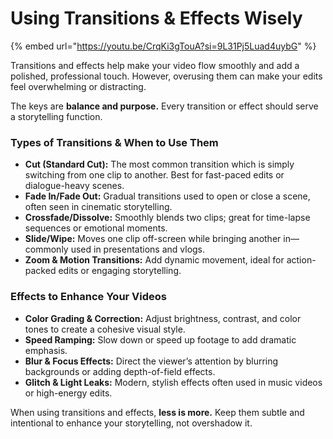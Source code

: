 # Using Transitions & Effects Wisely

{% embed url="https://youtu.be/CrqKi3gTouA?si=9L31Pj5Luad4uybG" %}

Transitions and effects help make your video flow smoothly and add a polished, professional touch. However, overusing them can make your edits feel overwhelming or distracting.&#x20;

The keys are **balance and purpose.**  Every transition or effect should serve a storytelling function.

### **Types of Transitions & When to Use Them**

* **Cut (Standard Cut):** The most common transition which is simply switching from one clip to another. Best for fast-paced edits or dialogue-heavy scenes.
* **Fade In/Fade Out:** Gradual transitions used to open or close a scene, often seen in cinematic storytelling.
* **Crossfade/Dissolve:** Smoothly blends two clips; great for time-lapse sequences or emotional moments.
* **Slide/Wipe:** Moves one clip off-screen while bringing another in—commonly used in presentations and vlogs.
* **Zoom & Motion Transitions:** Add dynamic movement, ideal for action-packed edits or engaging storytelling.

### **Effects to Enhance Your Videos**

* **Color Grading & Correction:** Adjust brightness, contrast, and color tones to create a cohesive visual style.
* **Speed Ramping:** Slow down or speed up footage to add dramatic emphasis.
* **Blur & Focus Effects:** Direct the viewer’s attention by blurring backgrounds or adding depth-of-field effects.
* **Glitch & Light Leaks:** Modern, stylish effects often used in music videos or high-energy edits.

When using transitions and effects, **less is more.** Keep them subtle and intentional to enhance your storytelling, not overshadow it.
